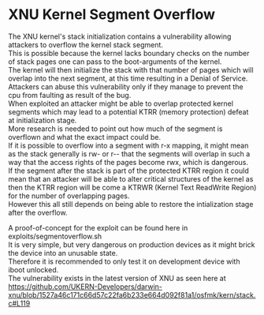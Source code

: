 # XNU Kernel Segment Overflow

The XNU kernel's stack initialization contains a vulnerability allowing attackers to overflow the kernel stack segment.  
This is possible because the kernel lacks boundary checks on the number of stack pages one can pass to the boot-arguments of the kernel.  
The kernel will then initialize the stack with that number of pages which will overlap into the next segment, at this time resulting in a Denial of Service.
Attackers can abuse this vulnerability only if they manage to prevent the cpu from faulting as result of the bug.  
When exploited an attacker might be able to overlap protected kernel segments which may lead to a potential KTRR (memory protection) defeat at initialization stage.  
More research is needed to point out how much of the segment is overflown and what the exact impact could be.  
If it is possible to overflow into a segment with r-x mapping, it might mean as the stack generally is rw- or r-- that the segments will overlap in such a way that the access rights of the pages become rwx, which is dangerous.  
If the segment after the stack is part of the protected KTRR region it could mean that an attacker will be able to alter critical structures of the kernel as then the KTRR region will be come a KTRWR (Kernel Text ReadWrite Region) for the number of overlapping pages.  
However this all still depends on being able to restore the intialization stage after the overflow.  

A proof-of-concept for the exploit can be found here in exploits/segmentoverflow.sh  
It is very simple, but very dangerous on production devices as it might brick the device into an unusable state.  
Therefore it is recommended to only test it on development device with iboot unlocked.  
The vulnerability exists in the latest version of XNU as seen here at https://github.com/UKERN-Developers/darwin-xnu/blob/1527a46c171c66d57c22fa6b233e664d092f81a1/osfmk/kern/stack.c#L119  
